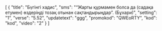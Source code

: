 [
  {
    "title": "Бүгінгі хадис",
    "sms": "“Жарты құрмамен болса да (садақа етумен) өздеріңді тозақ отынан сақтандырыңдар”. (Бұхари)",
    "setting": "1",
    "verse": "5.52",
    "updatetext": "ggg",
    "promokod": "QWEоRTY",
    "kod": "kod",
    "video": "2"
  }
]
